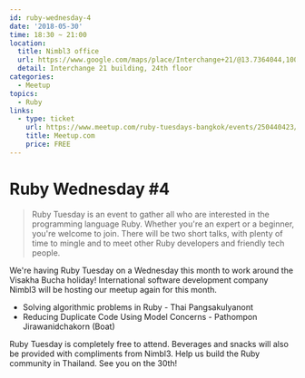 ```yaml
---
id: ruby-wednesday-4
date: '2018-05-30'
time: 18:30 ~ 21:00
location:
  title: Nimbl3 office
  url: https://www.google.com/maps/place/Interchange+21/@13.7364044,100.5594287,17z/data=!3m1!4b1!4m5!3m4!1s0x30e29ee2f53990a9:0xa8f38648b5dc7821!8m2!3d13.7363992!4d100.5616228
  detail: Interchange 21 building, 24th floor
categories:
  - Meetup
topics:
  - Ruby
links:
  - type: ticket
    url: https://www.meetup.com/ruby-tuesdays-bangkok/events/250440423/
    title: Meetup.com
    price: FREE
---
```


# Ruby Wednesday #4

> Ruby Tuesday is an event to gather all who are interested in the programming language Ruby. Whether you're an expert or a beginner, you're welcome to join. There will be two short talks, with plenty of time to mingle and to meet other Ruby developers and friendly tech people.

We're having Ruby Tuesday on a Wednesday this month to work around the Visakha Bucha holiday! International software development company Nimbl3 will be hosting our meetup again for this month.

* Solving algorithmic problems in Ruby - Thai Pangsakulyanont
* Reducing Duplicate Code Using Model Concerns - Pathompon Jirawanidchakorn (Boat)

Ruby Tuesday is completely free to attend. Beverages and snacks will also be provided with compliments from Nimbl3. Help us build the Ruby community in Thailand. See you on the 30th!
